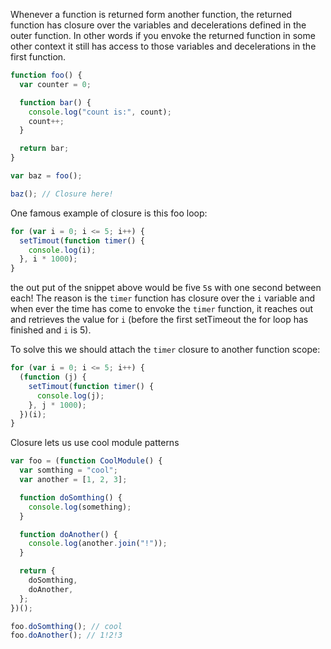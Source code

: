 Whenever a function is returned form another function, the returned function has closure over the variables and decelerations defined in the outer function. In other words if you envoke the returned function in some other context it still has access to those variables and decelerations in the first function.

```js
function foo() {
  var counter = 0;

  function bar() {
    console.log("count is:", count);
    count++;
  }

  return bar;
}

var baz = foo();

baz(); // Closure here!
```

One famous example of closure is this foo loop:

```js
for (var i = 0; i <= 5; i++) {
  setTimout(function timer() {
    console.log(i);
  }, i * 1000);
}
```

the out put of the snippet above would be five `5`s with one second between each! The reason is the `timer` function has closure over the `i` variable and when ever the time has come to envoke the `timer` function, it reaches out and retrieves the value for `i` (before the first setTimeout the for loop has finished and `i` is 5).

To solve this we should attach the `timer` closure to another function scope:

```js
for (var i = 0; i <= 5; i++) {
  (function (j) {
    setTimout(function timer() {
      console.log(j);
    }, j * 1000);
  })(i);
}
```

Closure lets us use cool module patterns

```js
var foo = (function CoolModule() {
  var somthing = "cool";
  var another = [1, 2, 3];

  function doSomthing() {
    console.log(something);
  }

  function doAnother() {
    console.log(another.join("!"));
  }

  return {
    doSomthing,
    doAnother,
  };
})();

foo.doSomthing(); // cool
foo.doAnother(); // 1!2!3
```
